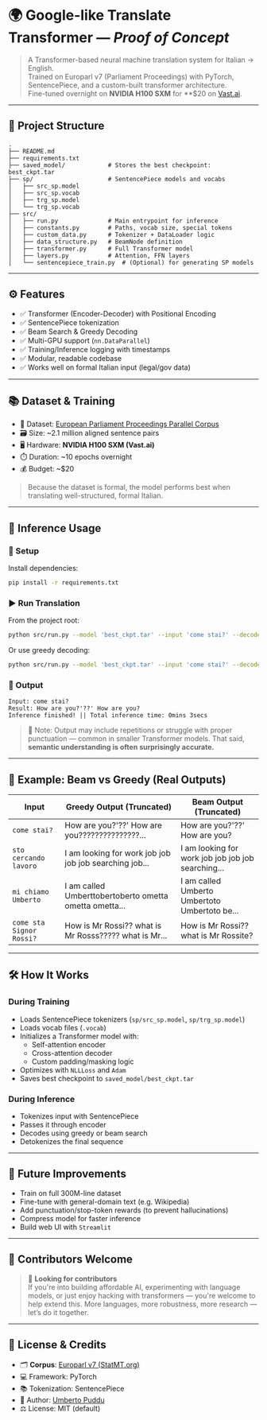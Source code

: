 # 🌍 Google-like Translate Transformer — *Proof of Concept*

> A Transformer-based neural machine translation system for Italian → English.  
> Trained on Europarl v7 (Parliament Proceedings) with PyTorch, SentencePiece, and a custom-built transformer architecture.  
> Fine-tuned overnight on **NVIDIA H100 SXM** for **$20 on [Vast.ai](https://vast.ai/).

---

## 📁 Project Structure

```
.
├── README.md
├── requirements.txt
├── saved_model/            # Stores the best checkpoint: best_ckpt.tar
├── sp/                     # SentencePiece models and vocabs
│   ├── src_sp.model
│   ├── src_sp.vocab
│   ├── trg_sp.model
│   └── trg_sp.vocab
├── src/
│   ├── run.py              # Main entrypoint for inference
│   ├── constants.py        # Paths, vocab size, special tokens
│   ├── custom_data.py      # Tokenizer + DataLoader logic
│   ├── data_structure.py   # BeamNode definition
│   ├── transformer.py      # Full Transformer model
│   ├── layers.py           # Attention, FFN layers
│   └── sentencepiece_train.py  # (Optional) for generating SP models
```

---

## ⚙️ Features

- ✅ Transformer (Encoder-Decoder) with Positional Encoding
- ✅ SentencePiece tokenization
- ✅ Beam Search & Greedy Decoding
- ✅ Multi-GPU support (`nn.DataParallel`)
- ✅ Training/Inference logging with timestamps
- ✅ Modular, readable codebase
- ✅ Works well on formal Italian input (legal/gov data)

---

## 📚 Dataset & Training

- 🔗 Dataset: [European Parliament Proceedings Parallel Corpus](https://www.statmt.org/europarl/)
- 🗃 Size: ~2.1 million aligned sentence pairs
- 🖥️ Hardware: **NVIDIA H100 SXM (Vast.ai)**
- ⏱️ Duration: ~10 epochs overnight
- 💰 Budget: ~\$20

> Because the dataset is formal, the model performs best when translating well-structured, formal Italian.

---

## 🧪 Inference Usage

### 🔧 Setup

Install dependencies:

```bash
pip install -r requirements.txt
```

### ▶️ Run Translation

From the project root:

```bash
python src/run.py --model 'best_ckpt.tar' --input 'come stai?' --decode 'beam'
```

Or use greedy decoding:

```bash
python src/run.py --model 'best_ckpt.tar' --input 'come stai?' --decode 'greedy'
```

### 🧾 Output

```
Input: come stai?
Result: How are you?'??' How are you?
Inference finished! || Total inference time: 0mins 3secs
```

> 🚨 Note: Output may include repetitions or struggle with proper punctuation — common in smaller Transformer models. That said, **semantic understanding is often surprisingly accurate.**

---

## 🔄 Example: Beam vs Greedy (Real Outputs)

| Input                          | Greedy Output (Truncated)                                    | Beam Output (Truncated)                             |
|-------------------------------|---------------------------------------------------------------|------------------------------------------------------|
| `come stai?`                  | How are you?'??' How are you???????????????...               | How are you?'??' How are you?                        |
| `sto cercando lavoro`         | I am looking for work job job job job searching job...        | I am looking for work job job job job searching...   |
| `mi chiamo Umberto`           | I am called Umberttobertoberto ometta ometta ometta...        | I am called Umberto Umbertoto Umbertoto be...        |
| `come sta Signor Rossi?`      | How is Mr Rossi?? what is Mr Rosss????? what is Mr...         | How is Mr Rossi?? what is Mr Rossite?                |

---

## 🛠️ How It Works

### During Training

- Loads SentencePiece tokenizers (`sp/src_sp.model`, `sp/trg_sp.model`)
- Loads vocab files (`.vocab`)
- Initializes a Transformer model with:
  - Self-attention encoder
  - Cross-attention decoder
  - Custom padding/masking logic
- Optimizes with `NLLLoss` and `Adam`
- Saves best checkpoint to `saved_model/best_ckpt.tar`

### During Inference

- Tokenizes input with SentencePiece
- Passes it through encoder
- Decodes using greedy or beam search
- Detokenizes the final sequence

---

## 🚀 Future Improvements

- Train on full 300M-line dataset
- Fine-tune with general-domain text (e.g. Wikipedia)
- Add punctuation/stop-token rewards (to prevent hallucinations)
- Compress model for faster inference
- Build web UI with `Streamlit`

---

## 🙌 Contributors Welcome

> 🤝 **Looking for contributors**  
> If you're into building affordable AI, experimenting with language models, or just enjoy hacking with transformers — you're welcome to help extend this. More languages, more robustness, more research — let’s do it together.

---

## 📄 License & Credits

- 🗂 **Corpus**: [Europarl v7 (StatMT.org)](https://www.statmt.org/europarl/)
- 💻 Framework: PyTorch
- 📚 Tokenization: SentencePiece
- 🧠 Author: [Umberto Puddu](https://github.com/umbertopuddu)
- ⚖️ License: MIT (default)